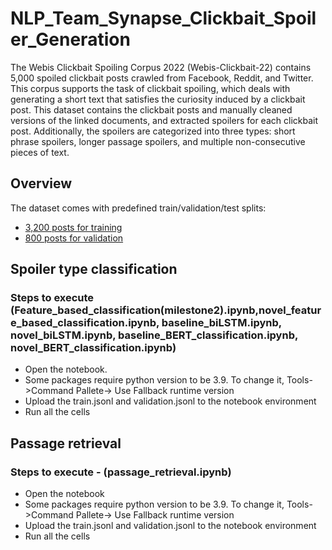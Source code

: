 # NLP_Team_Synapse_Clickbait_Spoiler_Generation
The Webis Clickbait Spoiling Corpus 2022 (Webis-Clickbait-22) contains 5,000 spoiled clickbait posts crawled from Facebook, Reddit, and Twitter.
This corpus supports the task of clickbait spoiling, which deals with generating a short text that satisfies the curiosity induced by a clickbait post.
This dataset contains the clickbait posts and manually cleaned versions of the linked documents, and extracted spoilers for each clickbait post.
Additionally, the spoilers are categorized into three types: short phrase spoilers, longer passage spoilers, and multiple non-consecutive pieces of text.

## Overview

The dataset comes with predefined train/validation/test splits:

- [3,200 posts for training](training.jsonl)
- [800 posts for validation](validation.jsonl)


## Spoiler type classification

### Steps to execute (Feature_based_classification(milestone2).ipynb,novel_feature_based_classification.ipynb, baseline_biLSTM.ipynb, novel_biLSTM.ipynb, baseline_BERT_classification.ipynb, novel_BERT_classification.ipynb)

* Open the notebook.
* Some packages require python version to be 3.9. To change it, Tools->Command Pallete-> Use Fallback runtime version
* Upload the train.jsonl and validation.jsonl to the notebook environment
* Run all the cells

## Passage retrieval

### Steps to execute - (passage_retrieval.ipynb)
* Open the notebook
* Some packages require python version to be 3.9. To change it, Tools->Command Pallete-> Use Fallback runtime version
* Upload the train.jsonl and validation.jsonl to the notebook environment
* Run all the cells
